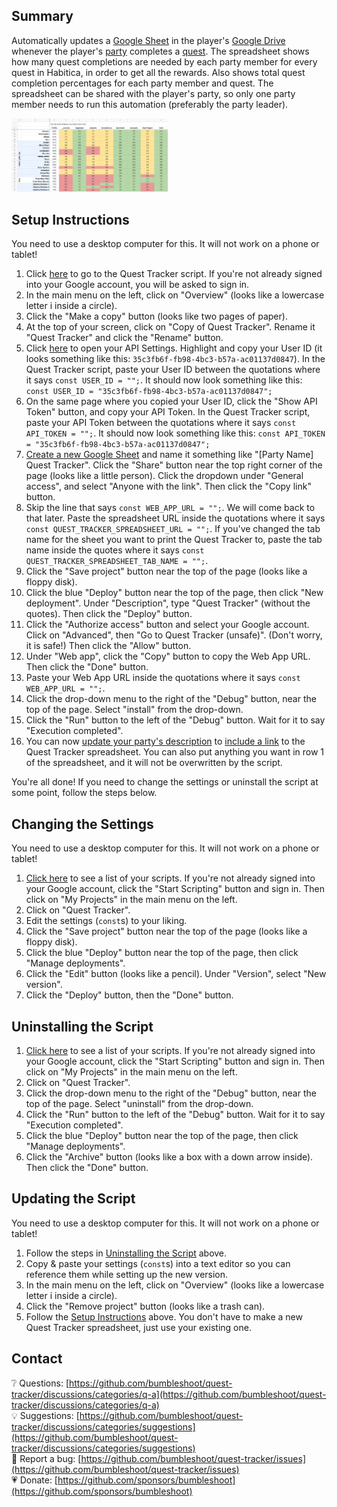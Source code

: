 ## Summary
Automatically updates a [Google Sheet](https://www.google.ca/sheets/about/) in the player's [Google Drive](https://drive.google.com/) whenever the player's [party](https://habitica.fandom.com/wiki/Party) completes a [quest](https://habitica.fandom.com/wiki/Quests). The spreadsheet shows how many quest completions are needed by each party member for every quest in Habitica, in order to get all the rewards. Also shows total quest completion percentages for each party member and quest. The spreadsheet can be shared with the player's party, so only one party member needs to run this automation (preferably the party leader).

[<img title="Quest Tracker spreadsheet" src="https://github.com/bumbleshoot/quest-tracker/blob/main/quest-tracker.png?raw=true" width="250">](https://github.com/bumbleshoot/quest-tracker/blob/main/quest-tracker.png?raw=true)

## Setup Instructions
You need to use a desktop computer for this. It will not work on a phone or tablet!
1. Click [here](https://script.google.com/d/1l7WWIuc0V0e1He3Nr3rByrO8HqoXqUUk0HA3bi7oMyDoyLra892fo6vr/edit?usp=sharing) to go to the Quest Tracker script. If you're not already signed into your Google account, you will be asked to sign in.
2. In the main menu on the left, click on "Overview" (looks like a lowercase letter i inside a circle).
3. Click the "Make a copy" button (looks like two pages of paper).
4. At the top of your screen, click on "Copy of Quest Tracker". Rename it "Quest Tracker" and click the "Rename" button.
5. Click [here](https://habitica.com/user/settings/api) to open your API Settings. Highlight and copy your User ID (it looks something like this: `35c3fb6f-fb98-4bc3-b57a-ac01137d0847`). In the Quest Tracker script, paste your User ID between the quotations where it says `const USER_ID = "";`. It should now look something like this: `const USER_ID = "35c3fb6f-fb98-4bc3-b57a-ac01137d0847";`
6. On the same page where you copied your User ID, click the "Show API Token" button, and copy your API Token. In the Quest Tracker script, paste your API Token between the quotations where it says `const API_TOKEN = "";`. It should now look something like this: `const API_TOKEN = "35c3fb6f-fb98-4bc3-b57a-ac01137d0847";`
7. [Create a new Google Sheet](https://sheets.google.com/create) and name it something like "[Party Name] Quest Tracker". Click the "Share" button near the top right corner of the page (looks like a little person). Click the dropdown under "General access", and select "Anyone with the link". Then click the "Copy link" button.
8. Skip the line that says `const WEB_APP_URL = "";`. We will come back to that later. Paste the spreadsheet URL inside the quotations where it says `const QUEST_TRACKER_SPREADSHEET_URL = "";`. If you've changed the tab name for the sheet you want to print the Quest Tracker to, paste the tab name inside the quotes where it says `const QUEST_TRACKER_SPREADSHEET_TAB_NAME = "";`.
9. Click the "Save project" button near the top of the page (looks like a floppy disk).
10. Click the blue "Deploy" button near the top of the page, then click "New deployment". Under "Description", type "Quest Tracker" (without the quotes). Then click the "Deploy" button.
11. Click the "Authorize access" button and select your Google account. Click on "Advanced", then "Go to Quest Tracker (unsafe)". (Don't worry, it is safe!) Then click the "Allow" button.
12. Under "Web app", click the "Copy" button to copy the Web App URL. Then click the "Done" button.
13. Paste your Web App URL inside the quotations where it says `const WEB_APP_URL = "";`.
14. Click the drop-down menu to the right of the "Debug" button, near the top of the page. Select "install" from the drop-down.
15. Click the "Run" button to the left of the "Debug" button. Wait for it to say "Execution completed".
16. You can now [update your party's description](https://habitica.fandom.com/wiki/Party#Customizing_a_Party) to [include a link](https://habitica.fandom.com/wiki/Markdown_Cheat_Sheet#Links,_Images_and_Emoji) to the Quest Tracker spreadsheet. You can also put anything you want in row 1 of the spreadsheet, and it will not be overwritten by the script.

You're all done! If you need to change the settings or uninstall the script at some point, follow the steps below.

## Changing the Settings
You need to use a desktop computer for this. It will not work on a phone or tablet!
1. [Click here](https://script.google.com/home) to see a list of your scripts. If you're not already signed into your Google account, click the "Start Scripting" button and sign in. Then click on "My Projects" in the main menu on the left.
2. Click on "Quest Tracker".
3. Edit the settings (`const`s) to your liking.
4. Click the "Save project" button near the top of the page (looks like a floppy disk).
5. Click the blue "Deploy" button near the top of the page, then click "Manage deployments".
6. Click the "Edit" button (looks like a pencil). Under "Version", select "New version".
7. Click the "Deploy" button, then the "Done" button.

## Uninstalling the Script
1. [Click here](https://script.google.com/home) to see a list of your scripts. If you're not already signed into your Google account, click the "Start Scripting" button and sign in. Then click on "My Projects" in the main menu on the left.
2. Click on "Quest Tracker".
3. Click the drop-down menu to the right of the "Debug" button, near the top of the page. Select "uninstall" from the drop-down.
4. Click the "Run" button to the left of the "Debug" button. Wait for it to say "Execution completed".
5. Click the blue "Deploy" button near the top of the page, then click "Manage deployments".
6. Click the "Archive" button (looks like a box with a down arrow inside). Then click the "Done" button.

## Updating the Script
You need to use a desktop computer for this. It will not work on a phone or tablet!
1. Follow the steps in [Uninstalling the Script](#uninstalling-the-script) above.
2. Copy & paste your settings (`const`s) into a text editor so you can reference them while setting up the new version.
3. In the main menu on the left, click on "Overview" (looks like a lowercase letter i inside a circle).
4. Click the "Remove project" button (looks like a trash can).
5. Follow the [Setup Instructions](#setup-instructions) above. You don't have to make a new Quest Tracker spreadsheet, just use your existing one.

## Contact
❔ Questions: [https://github.com/bumbleshoot/quest-tracker/discussions/categories/q-a](https://github.com/bumbleshoot/quest-tracker/discussions/categories/q-a)  
💡 Suggestions: [https://github.com/bumbleshoot/quest-tracker/discussions/categories/suggestions](https://github.com/bumbleshoot/quest-tracker/discussions/categories/suggestions)  
🐞 Report a bug: [https://github.com/bumbleshoot/quest-tracker/issues](https://github.com/bumbleshoot/quest-tracker/issues)  
💗 Donate: [https://github.com/sponsors/bumbleshoot](https://github.com/sponsors/bumbleshoot)